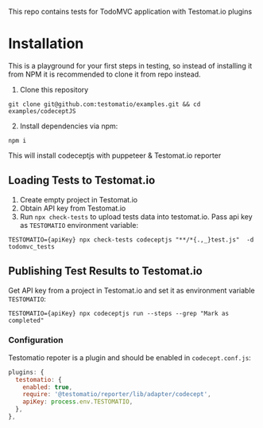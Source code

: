 This repo contains tests for TodoMVC application with Testomat.io plugins

# Installation

This is a playground for your first steps in testing, so instead of installing it from NPM it is recommended to clone it from repo instead.

1) Clone this repository

```
git clone git@github.com:testomatio/examples.git && cd examples/codeceptJS
```

2) Install dependencies via npm:

```
npm i
```

This will install codeceptjs with puppeteer & Testomat.io reporter

## Loading Tests to Testomat.io

1. Create empty project in Testomat.io
2. Obtain API key from Testomat.io
2. Run `npx check-tests` to upload tests data into testomat.io. Pass api key as `TESTOMATIO` environment variable:

```
TESTOMATIO={apiKey} npx check-tests codeceptjs "**/*{.,_}test.js"  -d todomvc_tests
```

## Publishing Test Results to Testomat.io

Get API key from a project in Testomat.io and set it as environment variable `TESTOMATIO`:

```
TESTOMATIO={apiKey} npx codeceptjs run --steps --grep "Mark as completed"
```

### Configuration

Testomatio repoter is a plugin and should be enabled in `codecept.conf.js`:

```js
plugins: {
  testomatio: {
    enabled: true,
    require: '@testomatio/reporter/lib/adapter/codecept',
    apiKey: process.env.TESTOMATIO,
  },
},
```